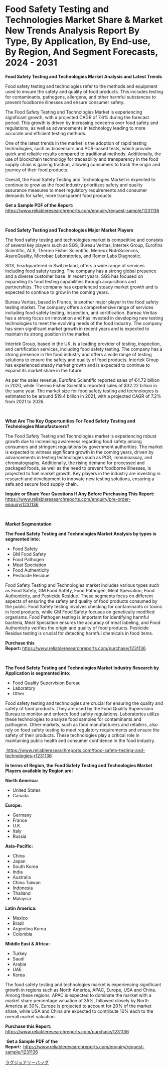 <p><h1>Food Safety Testing and Technologies Market Share & Market New Trends Analysis Report By Type, By Application, By End-use, By Region, And Segment Forecasts, 2024 - 2031</h1></p><p><strong>Food Safety Testing and Technologies Market Analysis and Latest Trends</strong></p>
<p><p>Food safety testing and technologies refer to the methods and equipment used to ensure the safety and quality of food products. This includes testing for contaminants, pathogens, allergens, and other harmful substances to prevent foodborne illnesses and ensure consumer safety.</p><p>The Food Safety Testing and Technologies Market is experiencing significant growth, with a projected CAGR of 7.6% during the forecast period. This growth is driven by increasing concerns over food safety and regulations, as well as advancements in technology leading to more accurate and efficient testing methods. </p><p>One of the latest trends in the market is the adoption of rapid testing technologies, such as biosensors and PCR-based tests, which provide quick and reliable results compared to traditional methods. Additionally, the use of blockchain technology for traceability and transparency in the food supply chain is gaining traction, allowing consumers to track the origin and journey of their food products.</p><p>Overall, the Food Safety Testing and Technologies Market is expected to continue to grow as the food industry prioritizes safety and quality assurance measures to meet regulatory requirements and consumer demands for safer, more transparent food products.</p></p>
<p><strong>Get a Sample PDF of the Report:&nbsp;</strong> <a href="https://www.reliableresearchreports.com/enquiry/request-sample/1231136">https://www.reliableresearchreports.com/enquiry/request-sample/1231136</a></p>
<p>&nbsp;</p>
<p><strong>Food Safety Testing and Technologies Major Market Players</strong></p>
<p><p>The food safety testing and technologies market is competitive and consists of several key players such as SGS, Bureau Veritas, Intertek Group, Eurofins Scientific, ALS, Thermo Fisher Scientific, Merieux NutriSciences, AsureQuality, Microbac Laboratories, and Romer Labs Diagnostic.</p><p>SGS, headquartered in Switzerland, offers a wide range of services including food safety testing. The company has a strong global presence and a diverse customer base. In recent years, SGS has focused on expanding its food testing capabilities through acquisitions and partnerships. The company has experienced steady market growth and is expected to continue to grow in the coming years.</p><p>Bureau Veritas, based in France, is another major player in the food safety testing market. The company offers a comprehensive range of services including food safety testing, inspection, and certification. Bureau Veritas has a strong focus on innovation and has invested in developing new testing technologies to meet the evolving needs of the food industry. The company has seen significant market growth in recent years and is expected to maintain its strong position in the market.</p><p>Intertek Group, based in the UK, is a leading provider of testing, inspection, and certification services, including food safety testing. The company has a strong presence in the food industry and offers a wide range of testing solutions to ensure the safety and quality of food products. Intertek Group has experienced steady market growth and is expected to continue to expand its market share in the future.</p><p>As per the sales revenue, Eurofins Scientific reported sales of €4.72 billion in 2020, while Thermo Fisher Scientific reported sales of $32.22 billion in the same year. The market size for food safety testing and technologies is estimated to be around $19.4 billion in 2021, with a projected CAGR of 7.2% from 2021 to 2026.</p></p>
<p>&nbsp;</p>
<p><strong>What Are The Key Opportunities For Food Safety Testing and Technologies Manufacturers?</strong></p>
<p><p>The Food Safety Testing and Technologies market is experiencing robust growth due to increasing awareness regarding food safety among consumers and stringent regulations by government authorities. The market is expected to witness significant growth in the coming years, driven by advancements in testing technologies such as PCR, immunoassay, and chromatography. Additionally, the rising demand for processed and packaged foods, as well as the need to prevent foodborne illnesses, is projected to fuel market growth. Key players in the industry are investing in research and development to innovate new testing solutions, ensuring a safe and secure food supply chain.</p></p>
<p><strong>Inquire or Share Your Questions If Any Before Purchasing This Report:</strong> <a href="https://www.reliableresearchreports.com/enquiry/pre-order-enquiry/1231136">https://www.reliableresearchreports.com/enquiry/pre-order-enquiry/1231136</a></p>
<p>&nbsp;</p>
<p><strong>Market Segmentation</strong></p>
<p><strong>The Food Safety Testing and Technologies Market Analysis by types is segmented into:</strong></p>
<p><ul><li>Food Safety</li><li>GM Food Safety</li><li>Food Pathogen</li><li>Meat Speciation</li><li>Food Authenticity</li><li>Pesticide Residue</li></ul></p>
<p><p>Food Safety Testing and Technologies market includes various types such as Food Safety, GM Food Safety, Food Pathogen, Meat Speciation, Food Authenticity, and Pesticide Residue. These segments focus on different aspects of ensuring the safety and quality of food products consumed by the public. Food Safety testing involves checking for contaminants or toxins in food products, while GM Food Safety focuses on genetically modified organisms. Food Pathogen testing is important for identifying harmful bacteria, Meat Speciation ensures the accuracy of meat labeling, and Food Authenticity verifies the origin and quality of food products. Pesticide Residue testing is crucial for detecting harmful chemicals in food items.</p></p>
<p><strong>Purchase this Report:&nbsp;</strong><a href="https://www.reliableresearchreports.com/purchase/1231136">https://www.reliableresearchreports.com/purchase/1231136</a></p>
<p>&nbsp;</p>
<p><strong>The Food Safety Testing and Technologies Market Industry Research by Application is segmented into:</strong></p>
<p><ul><li>Food Quality Supervision Bureau</li><li>Laboratory</li><li>Other</li></ul></p>
<p><p>Food safety testing and technologies are crucial for ensuring the quality and safety of food products. They are used by the Food Quality Supervision Bureau to monitor and enforce food safety regulations. Laboratories utilize these technologies to analyze food samples for contaminants and pathogens. Other markets, such as food manufacturers and retailers, also rely on food safety testing to meet regulatory requirements and ensure the safety of their products. These technologies play a critical role in maintaining public health and consumer confidence in the food industry.</p></p>
<p><a href="https://www.reliableresearchreports.com/food-safety-testing-and-technologies-r1231136">&nbsp;https://www.reliableresearchreports.com/food-safety-testing-and-technologies-r1231136</a></p>
<p><strong>In terms of Region, the Food Safety Testing and Technologies Market Players available by Region are:</strong></p>
<p>
    <p> <strong> North America: </strong>
        <ul>
            <li>United States</li>
            <li>Canada</li>
        </ul>
        </p> 
    <p> <strong> Europe: </strong>
        <ul>
            <li>Germany</li>
            <li>France</li>
            <li>U.K.</li>
            <li>Italy</li>
            <li>Russia</li>
        </ul>
        </p> 
    <p> <strong> Asia-Pacific: </strong>
        <ul>
            <li>China</li>
            <li>Japan</li>
            <li>South Korea</li>
            <li>India</li>
            <li>Australia</li>
            <li>China Taiwan</li>
            <li>Indonesia</li>
            <li>Thailand</li>
            <li>Malaysia</li>
        </ul>
        </p> 
    <p> <strong> Latin America: </strong>
        <ul>
            <li>Mexico</li>
            <li>Brazil</li>
            <li>Argentina Korea</li>
            <li>Colombia</li>
        </ul>
        </p> 
    <p> <strong> Middle East & Africa: </strong>
        <ul>
            <li>Turkey</li>
            <li>Saudi</li>
            <li>Arabia</li>
            <li>UAE</li>
            <li>Korea</li>
        </ul>
    </p>
    </p>
<p><p>The food safety testing and technologies market is experiencing significant growth in regions such as North America, APAC, Europe, USA and China. Among these regions, APAC is expected to dominate the market with a market share percentage valuation of 35%, followed closely by North America at 30%. Europe is projected to account for 20% of the market share, while USA and China are expected to contribute 10% each to the overall market valuation.</p></p>
<p><strong>Purchase this Report: </strong><a href="https://www.reliableresearchreports.com/purchase/1231136">https://www.reliableresearchreports.com/purchase/1231136</a></p>
<p>&nbsp;<strong>Get a Sample PDF of the Report:&nbsp;&nbsp;</strong><a href="https://www.reliableresearchreports.com/enquiry/request-sample/1231136">https://www.reliableresearchreports.com/enquiry/request-sample/1231136</a></p>
<p><strong></strong></p>
<p><p><a href="https://github.com/Sophiaard2003/Market-Research-Report-List-1/blob/main/726465219618.md">ラグジュアリーバッグ</a></p></p>